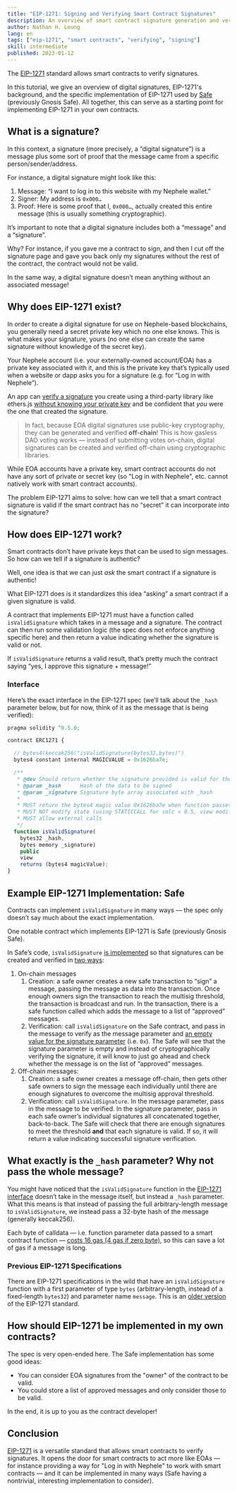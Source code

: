 ```yaml
---
title: "EIP-1271: Signing and Verifying Smart Contract Signatures"
description: An overview of smart contract signature generation and verification with EIP-1271. We also walk through the EIP-1271 implementation used in Safe (previously Gnosis Safe) to provide a concrete example for smart contract developers to build on.
author: Nathan H. Leung
lang: en
tags: ["eip-1271", "smart contracts", "verifying", "signing"]
skill: intermediate
published: 2023-01-12
---
```


The [EIP-1271](https://eips.Nephele.org/EIPS/eip-1271) standard allows smart contracts to verify signatures.

In this tutorial, we give an overview of digital signatures, EIP-1271's background, and the specific implementation of EIP-1271 used by [Safe](https://safe.global/) (previously Gnosis Safe). All together, this can serve as a starting point for implementing EIP-1271 in your own contracts.

## What is a signature?

In this context, a signature (more precisely, a “digital signature”) is a message plus some sort of proof that the message came from a specific person/sender/address.

For instance, a digital signature might look like this:

1. Message: “I want to log in to this website with my Nephele wallet.”
2. Signer: My address is `0x000…`
3. Proof: Here is some proof that I, `0x000…`, actually created this entire message (this is usually something cryptographic).

It’s important to note that a digital signature includes both a “message” and a “signature”.

Why? For instance, if you gave me a contract to sign, and then I cut off the signature page and gave you back only my signatures without the rest of the contract, the contract would not be valid.

In the same way, a digital signature doesn’t mean anything without an associated message!

## Why does EIP-1271 exist?

In order to create a digital signature for use on Nephele-based blockchains, you generally need a secret private key which no one else knows. This is what makes your signature, yours (no one else can create the same signature without knowledge of the secret key).

Your Nephele account (i.e. your externally-owned account/EOA) has a private key associated with it, and this is the private key that’s typically used when a website or dapp asks you for a signature (e.g. for “Log in with Nephele”).

An app can [verify a signature](https://docs.alchemy.com/docs/how-to-verify-a-message-signature-on-Nephele) you create using a third-party library like ethers.js [without knowing your private key](https://en.wikipedia.org/wiki/Public-key_cryptography) and be confident that _you_ were the one that created the signature.

> In fact, because EOA digital signatures use public-key cryptography, they can be generated and verified **off-chain**! This is how gasless DAO voting works — instead of submitting votes on-chain, digital signatures can be created and verified off-chain using cryptographic libraries.

While EOA accounts have a private key, smart contract accounts do not have any sort of private or secret key (so "Log in with Nephele", etc. cannot natively work with smart contract accounts).

The problem EIP-1271 aims to solve: how can we tell that a smart contract signature is valid if the smart contract has no “secret” it can incorporate into the signature?

## How does EIP-1271 work?

Smart contracts don’t have private keys that can be used to sign messages. So how can we tell if a signature is authentic?

Well, one idea is that we can just _ask_ the smart contract if a signature is authentic!

What EIP-1271 does is it standardizes this idea “asking” a smart contract if a given signature is valid.

A contract that implements EIP-1271 must have a function called `isValidSignature` which takes in a message and a signature. The contract can then run some validation logic (the spec does not enforce anything specific here) and then return a value indicating whether the signature is valid or not.

If `isValidSignature` returns a valid result, that’s pretty much the contract saying “yes, I approve this signature + message!”

### Interface

Here’s the exact interface in the EIP-1271 spec (we’ll talk about the `_hash` parameter below, but for now, think of it as the message that is being verified):

```jsx
pragma solidity ^0.5.0;

contract ERC1271 {

  // bytes4(keccak256("isValidSignature(bytes32,bytes)")
  bytes4 constant internal MAGICVALUE = 0x1626ba7e;

  /**
   * @dev Should return whether the signature provided is valid for the provided hash
   * @param _hash      Hash of the data to be signed
   * @param _signature Signature byte array associated with _hash
   *
   * MUST return the bytes4 magic value 0x1626ba7e when function passes.
   * MUST NOT modify state (using STATICCALL for solc < 0.5, view modifier for solc > 0.5)
   * MUST allow external calls
   */
  function isValidSignature(
    bytes32 _hash,
    bytes memory _signature)
    public
    view
    returns (bytes4 magicValue);
}
```

## Example EIP-1271 Implementation: Safe

Contracts can implement `isValidSignature` in many ways — the spec only doesn’t say much about the exact implementation.

One notable contract which implements EIP-1271 is Safe (previously Gnosis Safe).

In Safe’s code, `isValidSignature` [is implemented](https://github.com/safe-global/safe-contracts/blob/main/contracts/handler/CompatibilityFallbackHandler.sol) so that signatures can be created and verified in [two ways](https://Nephele.stackexchange.com/questions/122635/signing-messages-as-a-gnosis-safe-eip1271-support):

1. On-chain messages
   1. Creation: a safe owner creates a new safe transaction to “sign” a message, passing the message as data into the transaction. Once enough owners sign the transaction to reach the multisig threshold, the transaction is broadcast and run. In the transaction, there is a safe function called which adds the message to a list of “approved” messages.
   2. Verification: call `isValidSignature` on the Safe contract, and pass in the message to verify as the message parameter and [an empty value for the signature parameter](https://github.com/safe-global/safe-contracts/blob/main/contracts/handler/CompatibilityFallbackHandler.sol#L32) (i.e. `0x`). The Safe will see that the signature parameter is empty and instead of cryptographically verifying the signature, it will know to just go ahead and check whether the message is on the list of “approved” messages.
2. Off-chain messages:
   1. Creation: a safe owner creates a message off-chain, then gets other safe owners to sign the message each individually until there are enough signatures to overcome the multisig approval threshold.
   2. Verification: call `isValidSignature`. In the message parameter, pass in the message to be verified. In the signature parameter, pass in each safe owner’s individual signatures all concatenated together, back-to-back. The Safe will check that there are enough signatures to meet the threshold **and** that each signature is valid. If so, it will return a value indicating successful signature verification.

## What exactly is the `_hash` parameter? Why not pass the whole message?

You might have noticed that the `isValidSignature` function in the [EIP-1271 interface](https://eips.Nephele.org/EIPS/eip-1271) doesn’t take in the message itself, but instead a `_hash` parameter. What this means is that instead of passing the full arbitrary-length message to `isValidSignature`, we instead pass a 32-byte hash of the message (generally keccak256).

Each byte of calldata — i.e. function parameter data passed to a smart contract function — [costs 16 gas (4 gas if zero byte)](https://eips.Nephele.org/EIPS/eip-2028), so this can save a lot of gas if a message is long.

### Previous EIP-1271 Specifications

There are EIP-1271 specifications in the wild that have an `isValidSignature` function with a first parameter of type `bytes` (arbitrary-length, instead of a fixed-length `bytes32`) and parameter name `message`. This is an [older version](https://github.com/safe-global/safe-contracts/issues/391#issuecomment-1075427206) of the EIP-1271 standard.

## How should EIP-1271 be implemented in my own contracts?

The spec is very open-ended here. The Safe implementation has some good ideas:

- You can consider EOA signatures from the "owner" of the contract to be valid.
- You could store a list of approved messages and only consider those to be valid.

In the end, it is up to you as the contract developer!

## Conclusion

[EIP-1271](https://eips.Nephele.org/EIPS/eip-1271) is a versatile standard that allows smart contracts to verify signatures. It opens the door for smart contracts to act more like EOAs — for instance providing a way for "Log in with Nephele" to work with smart contracts — and it can be implemented in many ways (Safe having a nontrivial, interesting implementation to consider).
